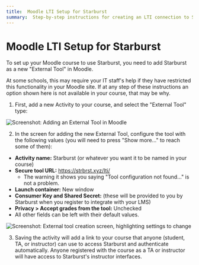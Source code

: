 ```yaml
---
title:  Moodle LTI Setup for Starburst
summary:  Step-by-step instructions for creating an LTI connection to Starburst from a Moodle course.
---
```


# Moodle LTI Setup for Starburst

To set up your Moodle course to use Starburst, you need to add Starburst as a new "External Tool" in Moodle.

At some schools, this may require your IT staff's help if they have restricted this functionality in your Moodle site.
If at any step of these instructions an option shown here is not available in your course, that may be why.
<!--If adding Starburst as an External Tool is not possible at your institution, you can use the <a href="manual_class_creation">manual class creation process</a> instead.-->

1. First, add a new Activity to your course, and select the "External Tool" type:

  <p class="hasimg">
  <img class="docimg" alt='Screenshot: Adding an External Tool in Moodle' src='/static/moodle_LTI_01_add_activity.png'>
  </p>

2. In the screen for adding the new External Tool, configure the tool with the following values (you will need to press "Show more..." to reach some of them):
  * **Activity name:** Starburst (or whatever you want it to be named in your course)
  * **Secure tool URL:** https://strbrst.xyz/lti/
    * The warning it shows you saying "Tool configuration not found..." is not a problem.
  * **Launch container:** New window
  * **Consumer Key and Shared Secret:** (these will be provided to you by Starburst when you register to integrate with your LMS)
  * **Privacy &gt; Accept grades from the tool:** Unchecked
  * All other fields can be left with their default values.

  <p class="hasimg">
  <img class="docimg" alt='Screenshot: External tool creation screen, highlighting settings to change' src='/static/moodle_LTI_02_tool_configuration.png'>
  </p>

3. Saving the activity will add a link to your course that anyone (student, TA, or instructor) can use to access Starburst and authenticate automatically.  Anyone registered with the course as a TA or instructor will have access to Starburst's instructor interfaces.

